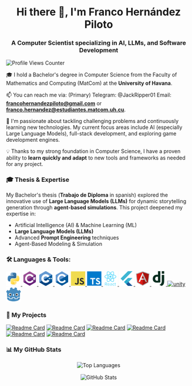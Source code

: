 <h1 align="center">Hi there 👋, I'm Franco Hernández Piloto</h1>
<h3 align="center">A Computer Scientist specializing in AI, LLMs, and Software Development</h3>

<!-- Optional: Replace this comment with an <img> tag for your own banner if you like -->
<!-- Example: <img width="100%" src="YOUR_BANNER_URL_HERE" alt="Banner" /> -->

<p align="left">
  <!-- Replace 'your-github-username' with your actual GitHub username -->
  <img src="https://komarev.com/ghpvc/?username=your-github-username&label=Profile%20Views&color=0e75b6&style=flat" alt="Profile Views Counter"/>
</p>

🎓 I hold a Bachelor's degree in Computer Science from the Faculty of Mathematics and Computing (MatCom) at the **University of Havana**.

📫 You can reach me via:
(Primary) Telegram: @JackRipper01
Email: **francohernandezpiloto@gmail.com** or **franco.hernandez@estudiantes.matcom.uh.cu**.


🌱 I'm passionate about tackling challenging problems and continuously learning new technologies. My current focus areas include AI (especially Large Language Models), full-stack development, and exploring game development engines.

💡 Thanks to my strong foundation in Computer Science, I have a proven ability to **learn quickly and adapt** to new tools and frameworks as needed for any project.

<!-- Optional: Add a fun GIF here if you like! -->
<!-- Example: <img src="YOUR_GIF_URL_HERE" alt="Coding GIF" width="300px" /> -->

<h3 align="left">🎓 Thesis & Expertise</h3>

My Bachelor's thesis (**Trabajo de Diploma** in spanish) explored the innovative use of **Large Language Models (LLMs)** for dynamic storytelling generation through **agent-based simulations**. This project deepened my expertise in:
*   Artificial Intelligence (AI) & Machine Learning (ML)
*   **Large Language Models (LLMs)**
*   Advanced **Prompt Engineering** techniques
*   Agent-Based Modeling & Simulation

<h3 align="left">🛠️ Languages & Tools:</h3>
<p align="left">
  <a href="https://www.python.org" target="_blank" rel="noreferrer"> <img src="https://raw.githubusercontent.com/devicons/devicon/master/icons/python/python-original.svg" alt="python" width="40" height="40"/> </a>
  <a href="https://dotnet.microsoft.com/apps/aspnet/web-apps/csharp" target="_blank" rel="noreferrer"> <img src="https://raw.githubusercontent.com/devicons/devicon/master/icons/csharp/csharp-original.svg" alt="csharp" width="40" height="40"/> </a>
  <a href="https://isocpp.org/" target="_blank" rel="noreferrer"> <img src="https://raw.githubusercontent.com/devicons/devicon/master/icons/cplusplus/cplusplus-original.svg" alt="cplusplus" width="40" height="40"/> </a>
  <a href="https://en.wikipedia.org/wiki/C_(programming_language)" target="_blank" rel="noreferrer"> <img src="https://raw.githubusercontent.com/devicons/devicon/master/icons/c/c-original.svg" alt="c" width="40" height="40"/> </a>
  <a href="https://developer.mozilla.org/en-US/docs/Web/JavaScript" target="_blank" rel="noreferrer"> <img src="https://raw.githubusercontent.com/devicons/devicon/master/icons/javascript/javascript-original.svg" alt="javascript" width="40" height="40"/> </a>
  <a href="https://www.typescriptlang.org/" target="_blank" rel="noreferrer"> <img src="https://raw.githubusercontent.com/devicons/devicon/master/icons/typescript/typescript-original.svg" alt="typescript" width="40" height="40"/> </a>
  <a href="https://reactjs.org/" target="_blank" rel="noreferrer"> <img src="https://raw.githubusercontent.com/devicons/devicon/master/icons/react/react-original-wordmark.svg" alt="react" width="40" height="40"/> </a>
  <a href="https://flutter.dev" target="_blank" rel="noreferrer"> <img src="https://raw.githubusercontent.com/devicons/devicon/master/icons/flutter/flutter-original.svg" alt="flutter" width="40" height="40"/> </a>
  <a href="https://angular.io" target="_blank" rel="noreferrer"> <img src="https://raw.githubusercontent.com/devicons/devicon/master/icons/angularjs/angularjs-original.svg" alt="angular" width="40" height="40"/> </a>
  <a href="https://www.djangoproject.com/" target="_blank" rel="noreferrer"> <img src="https://raw.githubusercontent.com/devicons/devicon/master/icons/django/django-plain.svg" alt="django" width="40" height="40"/> </a>
  <a href="https://unity.com/" target="_blank" rel="noreferrer"> <img src="https://www.vectorlogo.zone/logos/unity3d/unity3d-icon.svg" alt="unity" width="40" height="40"/> </a>
  <a href="https://godotengine.org/" target="_blank" rel="noreferrer"> <img src="https://raw.githubusercontent.com/devicons/devicon/master/icons/godot/godot-original.svg" alt="godot" width="40" height="40"/> </a>
</p>

<h3 align="left">🚀 My Projects</h3>

<!-- 
Here's where you can list your projects! 
You can simply list them with links, or use more advanced methods.

**Simple List Example:**
*   **[Project Name 1](https://github.com/your-github-username/project-repo-1):** A brief description of what this project does. Built with [Tech Stack].
*   **[Project Name 2](https://github.com/your-github-username/project-repo-2):** Another cool project focusing on [Key Feature]. Uses [Language/Framework].

**Using GitHub Readme Stats Project Pins (Recommended for stats):**
Check out: https://github.com/anuraghazra/github-readme-stats#github-extra-pins
You can generate code like this (replace values):
[![Readme Card](https://github-readme-stats.vercel.app/api/pin/?username=your-github-username&repo=your-repo-name&theme=radical)](https://github.com/your-github-username/your-repo-name)

Add your project links and descriptions below this comment.
-->
[![Readme Card](https://github-readme-stats.vercel.app/api/pin/?username=JackRipper01&repo=Dynamic-World-Story-using-LLM-Agent-Based-Simulation&theme=radical)](https://github.com/JackRipper01/Dynamic-World-Story-using-LLM-Agent-Based-Simulation)
[![Readme Card](https://github-readme-stats.vercel.app/api/pin/?username=JackRipper01&repo=Decentralizated-FTP-Server&theme=radical)](https://github.com/JackRipper01/Decentralizated-FTP-Server)
[![Readme Card](https://github-readme-stats.vercel.app/api/pin/?username=JackRipper01&repo=Compiler-Development&theme=radical)](https://github.com/JackRipper01/Compiler-Development)
[![Readme Card](https://github-readme-stats.vercel.app/api/pin/?username=JackRipper01&repo=Information-Retrieval-System-2024&theme=radical)](https://github.com/JackRipper01/Information-Retrieval-System-2024)
[![Readme Card](https://github-readme-stats.vercel.app/api/pin/?username=JackRipper01&repo=HTTP-Protocol-Client-Implementation-from-Scratch&theme=radical)](https://github.com/JackRipper01/HTTP-Protocol-Client-Implementation-from-Scratch)
[![Readme Card](https://github-readme-stats.vercel.app/api/pin/?username=JackRipper01&repo=yugioh_tournament&theme=radical)](https://github.com/JackRipper01/yugioh_tournament)


<h3 align="left">📊 My GitHub Stats</h3>

<!-- Replace 'your-github-username' with your actual GitHub username in the URLs below -->
<!-- You can customize the appearance of these stats - check out https://github.com/anuraghazra/github-readme-stats -->
<p align="center">
  <img align="center" src="https://github-readme-stats.vercel.app/api/top-langs?username=JackRipper01&show_icons=true&locale=en&layout=compact&theme=radical" alt="Top Languages" />
</p>
<p align="center">
  <img align="center" src="https://github-readme-stats.vercel.app/api?username=JackRipper01&show_icons=true&locale=en&theme=radical" alt="GitHub Stats" />
</p>

<!-- Optional: Add links to other profiles like LinkedIn -->
<!-- <h3 align="left">Connect with me:</h3>
<p align="left">
<a href="https://linkedin.com/in/your-linkedin-profile" target="blank"><img align="center" src="https://raw.githubusercontent.com/rahuldkjain/github-profile-readme-generator/master/src/images/icons/Social/linked-in-alt.svg" alt="your-linkedin-profile" height="30" width="40" /></a>
</p> -->
